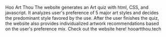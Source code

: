 Hoo Art Thou
The website generates an Art quiz with html, CSS, and javascript. 
It analyzes user's preference of 5 major art styles and decides the predominant style favored by the use. After the user finishes the quiz, the website also provides individualized artwork recommendations based on the user's preference mix.
Check out the website here! hooartthou.tech 

